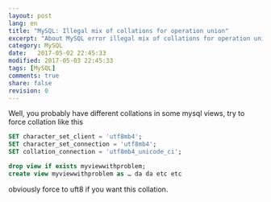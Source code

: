 ```yaml
--- 
layout: post
lang: en
title: "MySQL: Illegal mix of collations for operation union"
excerpt: "About MySQL error illegal mix of collations for operation union"
category: MySQL
date:   2017-05-02 22:45:33
modified: 2017-05-03 22:45:33
tags: [MySQL]
comments: true
share: false
revision: 0
---
```

Well, you probably have different collations in some mysql views, try to force collation like this 
```sql  
SET character_set_client = 'utf8mb4';
SET character_set_connection = 'utf8mb4';
SET collation_connection = 'utf8mb4_unicode_ci'; 

drop view if exists myviewwithproblem;
create view myviewwithproblem as … da da etc etc
```

obviously force to uft8 if you want this collation.